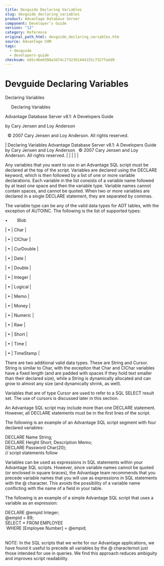 ```yaml
---
title: Devguide Declaring Variables
slug: devguide_declaring_variables
product: Advantage Database Server
component: Developer’s Guide
version: "12"
category: Reference
original_path_html: devguide_declaring_variables.htm
source: Advantage CHM
tags:
  - devguide
  - developers-guide
checksum: e85c4be0398a3d74c2732391444155c7327fadd9
---
```


# Devguide Declaring Variables

Declaring Variables

     Declaring Variables

Advantage Database Server v8.1: A Developers Guide

by Cary Jensen and Loy Anderson

  © 2007 Cary Jensen and Loy Anderson. All rights reserved.

| Declaring Variables  Advantage Database Server v8.1: A Developers Guide  by Cary Jensen and Loy Anderson    © 2007 Cary Jensen and Loy Anderson. All rights reserved. |  |  |  |  |

Any variables that you want to use in an Advantage SQL script must be declared at the top of the script. Variables are declared using the DECLARE keyword, which is then followed by a list of one or more variable declarations. Each variable in the list consists of a variable name followed by at least one space and then the variable type. Variable names cannot contain spaces, and cannot be quoted. When two or more variables are declared in a single DECLARE statement, they are separated by commas.

The variable type can be any of the valid data types for ADT tables, with the exception of AUTOINC. The following is the list of supported types:

•        Blob

| • | Char |

| • | CIChar |

| • | CurDouble |

| • | Date |

| • | Double |

| • | Integer |

| • | Logical |

| • | Memo |

| • | Money |

| • | Numeric |

| • | Raw |

| • | Short |

| • | Time |

| • | TimeStamp |

There are two additional valid data types. These are String and Cursor. String is similar to Char, with the exception that Char and CIChar variables have a fixed length (and are padded with spaces if they hold text smaller than their declared size), while a String is dynamically allocated and can grow to almost any size (and dynamically shrink, as well).

Variables that are of type Cursor are used to refer to a SQL SELECT result set. The use of cursors is discussed later in this section.

An Advantage SQL script may include more than one DECLARE statement. However, all DECLARE statements must be in the first lines of the script.

The following is an example of an Advantage SQL script segment with four declared variables:

DECLARE Name String;  
DECLARE Height Short, Description Memo;  
DECLARE Password Char(20);  
// script statements follow

Variables can be used as expressions in SQL statements within your Advantage SQL scripts. However, since variable names cannot be quoted (or enclosed in square braces), the Advantage team recommends that you precede variable names that you will use as expressions in SQL statements with the @ character. This avoids the possibility of a variable name conflicting with the name of a field in your table.

The following is an example of a simple Advantage SQL script that uses a variable as an expression:

DECLARE @empid Integer;  
@empid = 89;  
SELECT \* FROM EMPLOYEE   
  WHERE [Employee Number] = @empid;

   
NOTE: In the SQL scripts that we write for our Advantage applications, we have found it useful to precede all variables by the @ characternot just those intended for use in queries. We find this approach reduces ambiguity and improves script readability.
